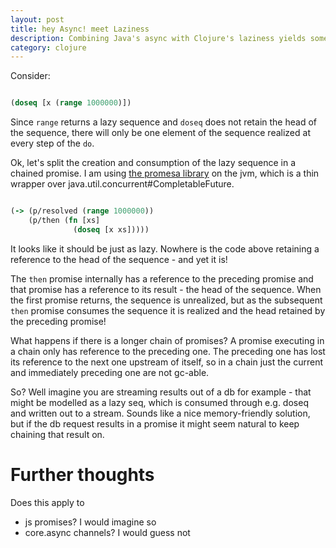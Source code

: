 ```yaml
---
layout: post
title: hey Async! meet Laziness
description: Combining Java's async with Clojure's laziness yields some interesting behaviour
category: clojure
---
```


Consider:

```clojure

(doseq [x (range 1000000)])

```

Since `range` returns a lazy sequence and `doseq` does not retain the head of the
sequence, there will only be one element of the sequence realized at every step of the `do`.

Ok, let's split the creation and consumption of the lazy sequence in a chained promise. 
I am using [the promesa library](https://github.com/funcool/promesa) on the jvm, which
is a thin wrapper over java.util.concurrent#CompletableFuture.

```clojure

(-> (p/resolved (range 1000000))
    (p/then (fn [xs]
              (doseq [x xs]))))

```

It looks like it should be just as lazy. Nowhere is the code above retaining a reference to 
the head of the sequence - and yet it is! 

The `then` promise internally has a reference to the preceding promise and that promise has a reference
to its result - the head of the sequence. When the first promise returns, the sequence is unrealized,
but as the subsequent `then` promise consumes the sequence it is realized and the head retained 
by the preceding promise!

What happens if there is a longer chain of promises? A promise executing in a chain
only has reference to the preceding one. The preceding one has lost its reference to the 
next one upstream of itself, so in a chain just the current and immediately preceding one are not 
gc-able. 

So? Well imagine you are streaming results out of a db for example - that might be 
modelled as a lazy seq, which is consumed through e.g. doseq and written out to a 
stream. Sounds like a nice memory-friendly solution, but if the db request results in a 
promise it might seem natural to keep chaining that result on. 

# Further thoughts 

Does this apply to 

* js promises? I would imagine so 
* core.async channels? I would guess not  